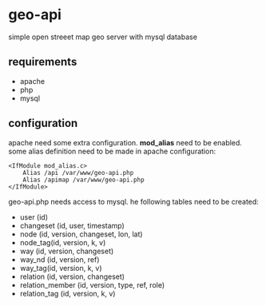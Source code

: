 # geo-api
simple open streeet map geo server with mysql database

## requirements

* apache
* php
* mysql

## configuration

apache need some extra configuration. **mod_alias** need to be enabled.
some alias definition need to be made in apache configuration:

    <IfModule mod_alias.c>
        Alias /api /var/www/geo-api.php
        Alias /apimap /var/www/geo-api.php
    </IfModule>

geo-api.php needs access to mysql. 
he following tables need to be created:

* user (id)
* changeset (id, user, timestamp)
* node (id, version, changeset, lon, lat)
* node_tag(id, version, k, v)
* way (id, version, changeset)
* way_nd (id, version, ref)
* way_tag(id, version, k, v)
* relation (id, version, changeset)
* relation_member (id, version, type, ref, role)
* relation_tag (id, version, k, v)
